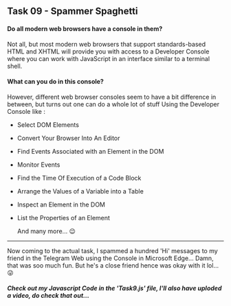 
## Task 09 - Spammer Spaghetti

#### Do all modern web browsers have a console in them?
Not all, but most modern web browsers that support standards-based HTML and XHTML will provide you with access to a Developer Console where you can work with JavaScript in an interface similar to a terminal shell.

#### What can you do in this console?
However, different web browser consoles seem to have a bit difference in between, but turns out one can do a whole lot of stuff Using the Developer Console like :
* Select DOM Elements
* Convert Your Browser Into An Editor
* Find Events Associated with an Element in the DOM
* Monitor Events
* Find the Time Of Execution of a Code Block
* Arrange the Values of a Variable into a Table
* Inspect an Element in the DOM
* List the Properties of an Element
   
   And many more... 😉

***

Now coming to the actual task, I spammed a hundred 'Hi' messages to my friend in the Telegram Web using the Console in Microsoft Edge... Damn, that was soo much fun. But he's a close friend hence was okay with it lol... 😜

##### Check out my Javascript Code in the 'Task9.js' file, I'll also have uploded a video, do check that out...
